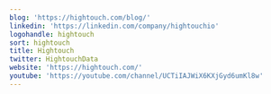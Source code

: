 ```yaml
---
blog: 'https://hightouch.com/blog/'
linkedin: 'https://linkedin.com/company/hightouchio'
logohandle: hightouch
sort: hightouch
title: Hightouch
twitter: HightouchData
website: 'https://hightouch.com/'
youtube: 'https://youtube.com/channel/UCTiIAJWiX6KXjGyd6umKl8w'
---
```

